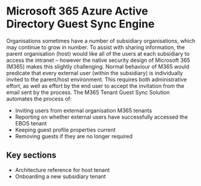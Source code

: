 # Microsoft 365 Azure Active Directory Guest Sync Engine
Organisations sometimes have a number of subsidiary organisations, which may continue to grow in number. To assist with sharing information, the parent organisation (host) would like all of the users at each subsidiary to access the intranet – however the native security design of Microsoft 365 (M365) makes this slightly challenging.
Normal behaviour of M365 would predicate that every external user (within the subsidiary) is individually invited to the parent/host environment. This requires both administrative effort, as well as effort by the end user to accept the invitation from the email sent by the process.
The M365 Tenant Guest Sync Solution automates the process of:
- Inviting users from external organisation M365 tenants
- Reporting on whether external users have successfully accessed the EBOS tenant
- Keeping guest profile properties current
- Removing guests if they are no longer required

## Key sections
- Architecture reference for host tenant
- Onboarding a new subsidiary tenant
